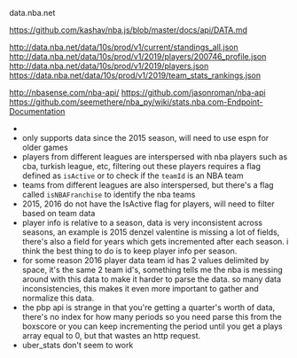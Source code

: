 data.nba.net

https://github.com/kashav/nba.js/blob/master/docs/api/DATA.md

http://data.nba.net/data/10s/prod/v1/current/standings_all.json
http://data.nba.net/data/10s/prod/v1/2019/players/200746_profile.json
http://data.nba.net/data/10s/prod/v1/2019/players.json
https://data.nba.net/data/10s/prod/v1/2019/team_stats_rankings.json

http://nbasense.com/nba-api/
https://github.com/jasonroman/nba-api
https://github.com/seemethere/nba_py/wiki/stats.nba.com-Endpoint-Documentation


*
* only supports data since the 2015 season, will need to use espn for older games
* players from different leagues are interspersed with nba players such
as cba, turkish league, etc, filtering out these players requires a flag
defined as `isActive` or to check if the `teamId` is an NBA team
* teams from different leagues are also interspersed, but there's a
flag called `isNBAFranchise` to identify the nba teams
* 2015, 2016 do not have the IsActive flag for players, will need to
filter based on team data
* player info is relative to a season, data is very inconsistent across seasons, an example is 2015 denzel valentine is missing a lot of fields, there's also a field for years which gets incremented after each season.  i think the best thing to do is to keep player info per season.
* for some reason 2016 player data team id has 2 values delimited by space, it's the same 2 team id's, something tells me the nba is messing around with this data to make it harder to parse the data.  so many data inconsistencies, this makes it even more important to gather and normalize this data.
* the pbp api is strange in that you're getting a quarter's worth of data, there's no index for how many periods so you need parse this from the boxscore or you can
keep incrementing the period until you get a plays array equal to 0, but that
wastes an http request.
* uber_stats don't seem to work
